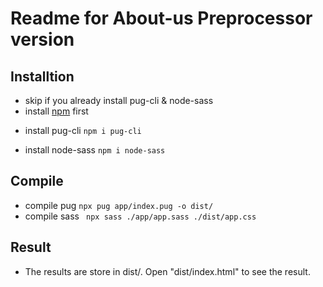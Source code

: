 # Readme for About-us Preprocessor version
## Installtion
* skip if you already install pug-cli & node-sass
* install [npm](https://docs.npmjs.com/cli/v7/commands/npm-install) first
- install pug-cli
    ``` npm i pug-cli ```

- install node-sass
    ``` npm i node-sass ```

## Compile
- compile pug
    ``` npx pug app/index.pug -o dist/ ```
- compile sass
    ```  npx sass ./app/app.sass ./dist/app.css ```

## Result
- The results are store in dist/. Open "dist/index.html" to see the result.